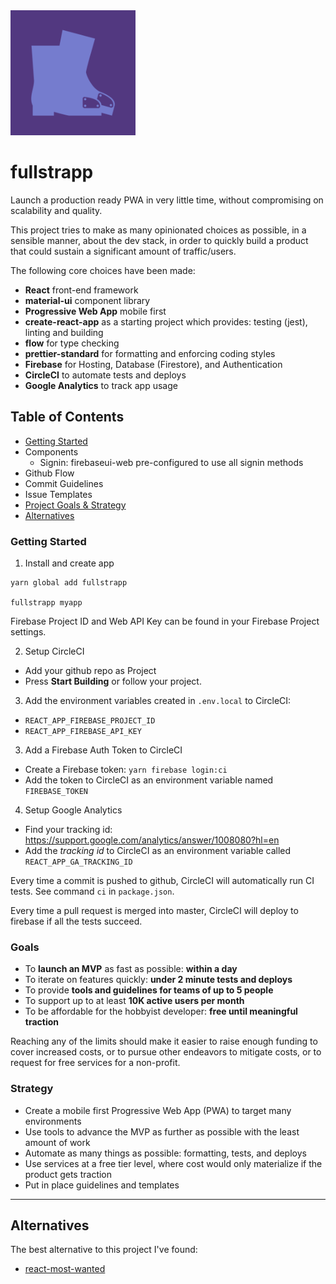 <img src="./src/assets/icon.png" width="200" />

# fullstrapp
Launch a production ready PWA in very little time, without compromising on scalability and quality.

This project tries to make as many opinionated choices as possible, in a sensible manner, about the dev stack, in order to quickly build a product that could sustain a significant amount of traffic/users.

The following core choices have been made:
- **React** front-end framework
- **material-ui** component library
- **Progressive Web App** mobile first
- **create-react-app** as a starting project which provides: testing (jest), linting and building
- **flow** for type checking
- **prettier-standard** for formatting and enforcing coding styles
- **Firebase** for Hosting, Database (Firestore), and Authentication
- **CircleCI** to automate tests and deploys
- **Google Analytics** to track app usage

## Table of Contents
- [Getting Started](#getting-started)
- Components
  - Signin: firebaseui-web pre-configured to use all signin methods
- Github Flow
- Commit Guidelines
- Issue Templates
- [Project Goals & Strategy](#goals)
- [Alternatives](#alternatives)


### Getting Started
1. Install and create app

```
yarn global add fullstrapp

fullstrapp myapp
```
Firebase Project ID and Web API Key can be found in your Firebase Project settings.

2. Setup CircleCI
  - Add your github repo as Project
  - Press **Start Building** or follow your project.


3. Add the environment variables created in `.env.local` to CircleCI:
  - `REACT_APP_FIREBASE_PROJECT_ID`
  - `REACT_APP_FIREBASE_API_KEY`


3. Add a Firebase Auth Token to CircleCI
  - Create a Firebase token: `yarn firebase login:ci`
  - Add the token to CircleCI as an environment variable named `FIREBASE_TOKEN`


4. Setup Google Analytics
  - Find your tracking id: https://support.google.com/analytics/answer/1008080?hl=en
  - Add the *tracking id* to CircleCI as an environment variable called `REACT_APP_GA_TRACKING_ID`

Every time a commit is pushed to github, CircleCI will automatically run CI tests. See command `ci` in `package.json`.

Every time a pull request is merged into master, CircleCI will deploy to firebase if all the tests succeed.

### Goals
- To **launch an MVP** as fast as possible: **within a day**
- To iterate on features quickly: **under 2 minute tests and deploys**
- To provide **tools and guidelines for teams of up to 5 people**
- To support up to at least **10K active users per month**
- To be affordable for the hobbyist developer: **free until meaningful traction**

Reaching any of the limits should make it easier to raise enough funding to cover increased costs, or to pursue other endeavors to mitigate costs, or to request for free services for a non-profit.

### Strategy
- Create a mobile first Progressive Web App (PWA) to target many environments
- Use tools to advance the MVP as further as possible with the least amount of work
- Automate as many things as possible: formatting, tests, and deploys
- Use services at a free tier level, where cost would only materialize if the product gets traction
- Put in place guidelines and templates

---

## Alternatives
The best alternative to this project I've found:
- [react-most-wanted](https://www.react-most-wanted.com/)
